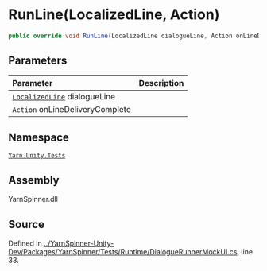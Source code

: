 # RunLine\(LocalizedLine, Action\)

```csharp
public override void RunLine(LocalizedLine dialogueLine, Action onLineDeliveryComplete)
```

## Parameters

| Parameter | Description |
| :--- | :--- |
| [`LocalizedLine`](../../yarn.unity/localizedline/) dialogueLine |  |
| `Action` onLineDeliveryComplete |  |

## Namespace

[`Yarn.Unity.Tests`](../)

## Assembly

YarnSpinner.dll

## Source

Defined in [../YarnSpinner-Unity-Dev/Packages/YarnSpinner/Tests/Runtime/DialogueRunnerMockUI.cs](https://github.com/YarnSpinnerTool/YarnSpinner-Unity//blob/develop/Tests/Runtime/DialogueRunnerMockUI.cs#L33), line 33.

